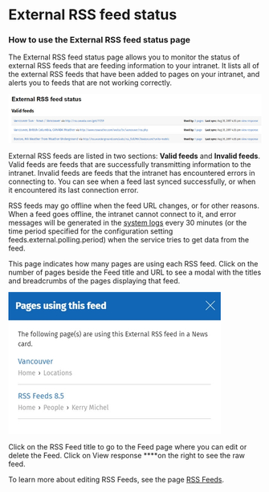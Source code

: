 # External RSS feed status

### How to use the External RSS feed status page

The External RSS feed status page allows you to monitor the status of external RSS feeds that are feeding information to your intranet. It lists all of the external RSS feeds that have been added to pages on your intranet, and alerts you to feeds that are not working correctly.

![](../../.gitbook/assets/1%20%2877%29.jpg)

External RSS feeds are listed in two sections: **Valid feeds** and **Invalid feeds**. Valid feeds are feeds that are successfully transmitting information to the intranet. Invalid feeds are feeds that the intranet has encountered errors in connecting to. You can see when a feed last synced successfully, or when it encountered its last connection error.  
  
RSS feeds may go offline when the feed URL changes, or for other reasons. When a feed goes offline, the intranet cannot connect to it, and error messages will be generated in the [system logs](../behind-the-scenes/system-logs.md) every 30 minutes \(or the time period specified for the configuration setting feeds.external.polling.period\) when the service tries to get data from the feed.  
  
This page indicates how many pages are using each RSS feed. Click on the number of pages beside the Feed title and URL to see a modal with the titles and breadcrumbs of the pages displaying that feed.  


![](../../.gitbook/assets/2%20%2876%29.jpg)

Click on the RSS Feed title to go to the Feed page where you can edit or delete the Feed. Click on View response ****on the right to see the raw feed.  
  
To learn more about editing RSS Feeds, see the page [RSS Feeds](../customize-your-content/rss-feeds.md).

